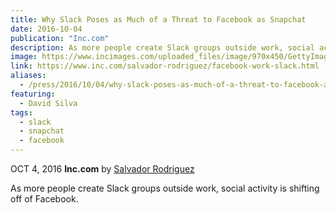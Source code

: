 ```yaml
---
title: Why Slack Poses as Much of a Threat to Facebook as Snapchat
date: 2016-10-04
publication: "Inc.com"
description: As more people create Slack groups outside work, social activity is shifting off of Facebook.
image: https://www.incimages.com/uploaded_files/image/970x450/GettyImages-529840671-cc_113072.jpg
link: https://www.inc.com/salvador-rodriguez/facebook-work-slack.html
aliases:
  - /press/2016/10/04/why-slack-poses-as-much-of-a-threat-to-facebook-as-snapchat/
featuring:
  - David Silva
tags:
  - slack
  - snapchat
  - facebook
---
```


OCT 4, 2016 **Inc.com** by [Salvador Rodriguez](https://twitter.com/sal19)

As more people create Slack groups outside work, social activity is shifting off of Facebook.
